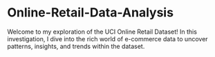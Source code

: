 # Online-Retail-Data-Analysis
Welcome to my exploration of the UCI Online Retail Dataset! In this investigation, I dive into the rich world of e-commerce data to uncover patterns, insights, and trends within the dataset.
